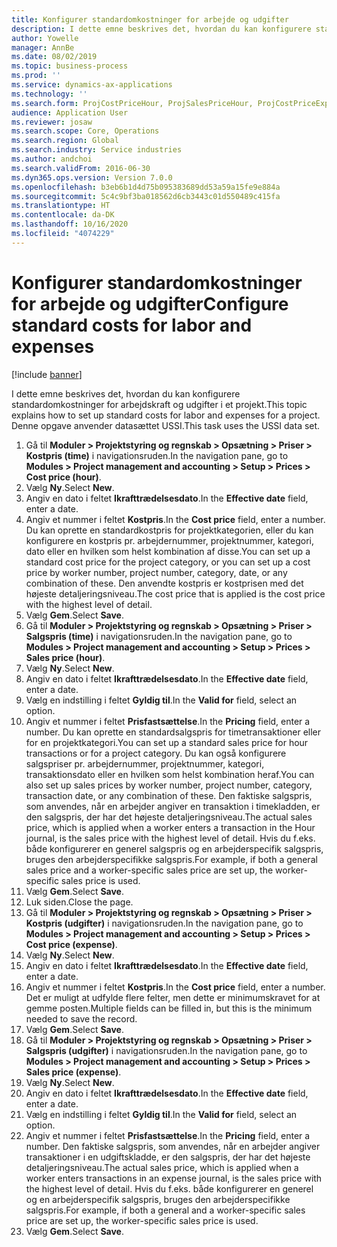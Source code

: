 ```yaml
---
title: Konfigurer standardomkostninger for arbejde og udgifter
description: I dette emne beskrives det, hvordan du kan konfigurere standardomkostninger for arbejdskraft og udgifter i et projekt.
author: Yowelle
manager: AnnBe
ms.date: 08/02/2019
ms.topic: business-process
ms.prod: ''
ms.service: dynamics-ax-applications
ms.technology: ''
ms.search.form: ProjCostPriceHour, ProjSalesPriceHour, ProjCostPriceExpense, ProjSalesPriceCost
audience: Application User
ms.reviewer: josaw
ms.search.scope: Core, Operations
ms.search.region: Global
ms.search.industry: Service industries
ms.author: andchoi
ms.search.validFrom: 2016-06-30
ms.dyn365.ops.version: Version 7.0.0
ms.openlocfilehash: b3eb6b1d4d75b095383689dd53a59a15fe9e884a
ms.sourcegitcommit: 5c4c9bf3ba018562d6cb3443c01d550489c415fa
ms.translationtype: HT
ms.contentlocale: da-DK
ms.lasthandoff: 10/16/2020
ms.locfileid: "4074229"
---
```

# <a name="configure-standard-costs-for-labor-and-expenses"></a><span data-ttu-id="0a59d-103">Konfigurer standardomkostninger for arbejde og udgifter</span><span class="sxs-lookup"><span data-stu-id="0a59d-103">Configure standard costs for labor and expenses</span></span>

[!include [banner](../../includes/banner.md)]

<span data-ttu-id="0a59d-104">I dette emne beskrives det, hvordan du kan konfigurere standardomkostninger for arbejdskraft og udgifter i et projekt.</span><span class="sxs-lookup"><span data-stu-id="0a59d-104">This topic explains how to set up standard costs for labor and expenses for a project.</span></span> <span data-ttu-id="0a59d-105">Denne opgave anvender datasættet USSI.</span><span class="sxs-lookup"><span data-stu-id="0a59d-105">This task uses the USSI data set.</span></span>

1. <span data-ttu-id="0a59d-106">Gå til **Moduler > Projektstyring og regnskab > Opsætning > Priser > Kostpris (time)** i navigationsruden.</span><span class="sxs-lookup"><span data-stu-id="0a59d-106">In the navigation pane, go to **Modules > Project management and accounting > Setup > Prices > Cost price (hour)**.</span></span>
2. <span data-ttu-id="0a59d-107">Vælg **Ny**.</span><span class="sxs-lookup"><span data-stu-id="0a59d-107">Select **New**.</span></span>
3. <span data-ttu-id="0a59d-108">Angiv en dato i feltet **Ikrafttrædelsesdato**.</span><span class="sxs-lookup"><span data-stu-id="0a59d-108">In the **Effective date** field, enter a date.</span></span>
4. <span data-ttu-id="0a59d-109">Angiv et nummer i feltet **Kostpris**.</span><span class="sxs-lookup"><span data-stu-id="0a59d-109">In the **Cost price** field, enter a number.</span></span> <span data-ttu-id="0a59d-110">Du kan oprette en standardkostpris for projektkategorien, eller du kan konfigurere en kostpris pr. arbejdernummer, projektnummer, kategori, dato eller en hvilken som helst kombination af disse.</span><span class="sxs-lookup"><span data-stu-id="0a59d-110">You can set up a standard cost price for the project category, or you can set up a cost price by worker number, project number, category, date, or any combination of these.</span></span> <span data-ttu-id="0a59d-111">Den anvendte kostpris er kostprisen med det højeste detaljeringsniveau.</span><span class="sxs-lookup"><span data-stu-id="0a59d-111">The cost price that is applied is the cost price with the highest level of detail.</span></span>  
5. <span data-ttu-id="0a59d-112">Vælg **Gem**.</span><span class="sxs-lookup"><span data-stu-id="0a59d-112">Select **Save**.</span></span>
6. <span data-ttu-id="0a59d-113">Gå til **Moduler > Projektstyring og regnskab > Opsætning > Priser > Salgspris (time)** i navigationsruden.</span><span class="sxs-lookup"><span data-stu-id="0a59d-113">In the navigation pane, go to **Modules > Project management and accounting > Setup > Prices > Sales price (hour)**.</span></span>
7. <span data-ttu-id="0a59d-114">Vælg **Ny**.</span><span class="sxs-lookup"><span data-stu-id="0a59d-114">Select **New**.</span></span>
8. <span data-ttu-id="0a59d-115">Angiv en dato i feltet **Ikrafttrædelsesdato**.</span><span class="sxs-lookup"><span data-stu-id="0a59d-115">In the **Effective date** field, enter a date.</span></span>
9. <span data-ttu-id="0a59d-116">Vælg en indstilling i feltet **Gyldig til**.</span><span class="sxs-lookup"><span data-stu-id="0a59d-116">In the **Valid for** field, select an option.</span></span>
10. <span data-ttu-id="0a59d-117">Angiv et nummer i feltet **Prisfastsættelse**.</span><span class="sxs-lookup"><span data-stu-id="0a59d-117">In the **Pricing** field, enter a number.</span></span> <span data-ttu-id="0a59d-118">Du kan oprette en standardsalgspris for timetransaktioner eller for en projektkategori.</span><span class="sxs-lookup"><span data-stu-id="0a59d-118">You can set up a standard sales price for hour transactions or for a project category.</span></span> <span data-ttu-id="0a59d-119">Du kan også konfigurere salgspriser pr. arbejdernummer, projektnummer, kategori, transaktionsdato eller en hvilken som helst kombination heraf.</span><span class="sxs-lookup"><span data-stu-id="0a59d-119">You can also set up sales prices by worker number, project number, category, transaction date, or any combination of these.</span></span> <span data-ttu-id="0a59d-120">Den faktiske salgspris, som anvendes, når en arbejder angiver en transaktion i timekladden, er den salgspris, der har det højeste detaljeringsniveau.</span><span class="sxs-lookup"><span data-stu-id="0a59d-120">The actual sales price, which is applied when a worker enters a transaction in the Hour journal, is the sales price with the highest level of detail.</span></span> <span data-ttu-id="0a59d-121">Hvis du f.eks. både konfigurerer en generel salgspris og en arbejderspecifik salgspris, bruges den arbejderspecifikke salgspris.</span><span class="sxs-lookup"><span data-stu-id="0a59d-121">For example, if both a general sales price and a worker-specific sales price are set up, the worker-specific sales price is used.</span></span>  
11. <span data-ttu-id="0a59d-122">Vælg **Gem**.</span><span class="sxs-lookup"><span data-stu-id="0a59d-122">Select **Save**.</span></span>
12. <span data-ttu-id="0a59d-123">Luk siden.</span><span class="sxs-lookup"><span data-stu-id="0a59d-123">Close the page.</span></span>
13. <span data-ttu-id="0a59d-124">Gå til **Moduler > Projektstyring og regnskab > Opsætning > Priser > Kostpris (udgifter)** i navigationsruden.</span><span class="sxs-lookup"><span data-stu-id="0a59d-124">In the navigation pane, go to **Modules > Project management and accounting > Setup > Prices > Cost price (expense)**.</span></span>
14. <span data-ttu-id="0a59d-125">Vælg **Ny**.</span><span class="sxs-lookup"><span data-stu-id="0a59d-125">Select **New**.</span></span>
15. <span data-ttu-id="0a59d-126">Angiv en dato i feltet **Ikrafttrædelsesdato**.</span><span class="sxs-lookup"><span data-stu-id="0a59d-126">In the **Effective date** field, enter a date.</span></span>
16. <span data-ttu-id="0a59d-127">Angiv et nummer i feltet **Kostpris**.</span><span class="sxs-lookup"><span data-stu-id="0a59d-127">In the **Cost price** field, enter a number.</span></span> <span data-ttu-id="0a59d-128">Det er muligt at udfylde flere felter, men dette er minimumskravet for at gemme posten.</span><span class="sxs-lookup"><span data-stu-id="0a59d-128">Multiple fields can be filled in, but this is the minimum needed to save the record.</span></span>  
17. <span data-ttu-id="0a59d-129">Vælg **Gem**.</span><span class="sxs-lookup"><span data-stu-id="0a59d-129">Select **Save**.</span></span>
18. <span data-ttu-id="0a59d-130">Gå til **Moduler > Projektstyring og regnskab > Opsætning > Priser > Salgspris (udgifter)** i navigationsruden.</span><span class="sxs-lookup"><span data-stu-id="0a59d-130">In the navigation pane, go to **Modules > Project management and accounting > Setup > Prices > Sales price (expense)**.</span></span>
19. <span data-ttu-id="0a59d-131">Vælg **Ny**.</span><span class="sxs-lookup"><span data-stu-id="0a59d-131">Select **New**.</span></span>
20. <span data-ttu-id="0a59d-132">Angiv en dato i feltet **Ikrafttrædelsesdato**.</span><span class="sxs-lookup"><span data-stu-id="0a59d-132">In the **Effective date** field, enter a date.</span></span>
21. <span data-ttu-id="0a59d-133">Vælg en indstilling i feltet **Gyldig til**.</span><span class="sxs-lookup"><span data-stu-id="0a59d-133">In the **Valid for** field, select an option.</span></span>
22. <span data-ttu-id="0a59d-134">Angiv et nummer i feltet **Prisfastsættelse**.</span><span class="sxs-lookup"><span data-stu-id="0a59d-134">In the **Pricing** field, enter a number.</span></span> <span data-ttu-id="0a59d-135">Den faktiske salgspris, som anvendes, når en arbejder angiver transaktioner i en udgiftskladde, er den salgspris, der har det højeste detaljeringsniveau.</span><span class="sxs-lookup"><span data-stu-id="0a59d-135">The actual sales price, which is applied when a worker enters transactions in an expense journal, is the sales price with the highest level of detail.</span></span> <span data-ttu-id="0a59d-136">Hvis du f.eks. både konfigurerer en generel og en arbejderspecifik salgspris, bruges den arbejderspecifikke salgspris.</span><span class="sxs-lookup"><span data-stu-id="0a59d-136">For example, if both a general and a worker-specific sales price are set up, the worker-specific sales price is used.</span></span>  
23. <span data-ttu-id="0a59d-137">Vælg **Gem**.</span><span class="sxs-lookup"><span data-stu-id="0a59d-137">Select **Save**.</span></span>

